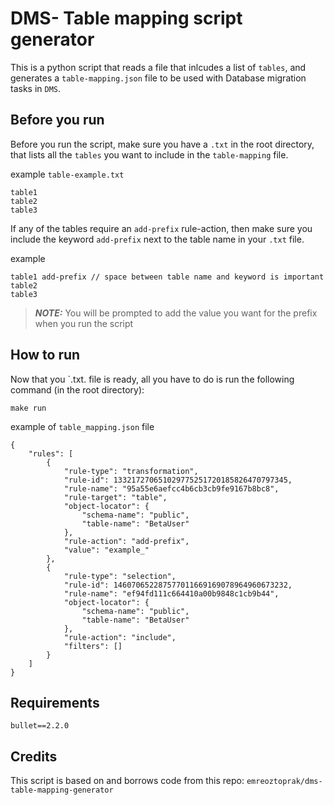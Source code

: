 # DMS- Table mapping script generator

This is a python script that reads a file that inlcudes a list of `tables`, and generates a `table-mapping.json` file to be used with Database migration tasks in `DMS`.

## Before you run

Before you run the script, make sure you have a `.txt` in the root directory, that lists all the `tables` you want to include in the `table-mapping` file.

example `table-example.txt`
```
table1
table2
table3
```

If any of the tables require an `add-prefix` rule-action, then make sure you include the keyword `add-prefix` next to the table name in your `.txt` file.

example
```
table1 add-prefix // space between table name and keyword is important
table2
table3
```

> **_NOTE:_** You will be prompted to add the value you want for the prefix when you run the script

## How to run

Now that you `.txt. file is ready, all you have to do is run the following command (in the root directory):

`make run`

example of `table_mapping.json` file

```
{
    "rules": [
        {
            "rule-type": "transformation",
            "rule-id": 133217270651029775251720185826470797345,
            "rule-name": "95a55e6aefcc4b6cb3cb9fe9167b8bc8",
            "rule-target": "table",
            "object-locator": {
                "schema-name": "public",
                "table-name": "BetaUser"
            },
            "rule-action": "add-prefix",
            "value": "example_"
        },
        {
            "rule-type": "selection",
            "rule-id": 146070652287577011669169078964960673232,
            "rule-name": "ef94fd111c664410a00b9848c1cb9b44",
            "object-locator": {
                "schema-name": "public",
                "table-name": "BetaUser"
            },
            "rule-action": "include",
            "filters": []
        }
    ]
}
```


## Requirements

`bullet==2.2.0`

## Credits

This script is based on and borrows code from this repo: `emreoztoprak/dms-table-mapping-generator`



